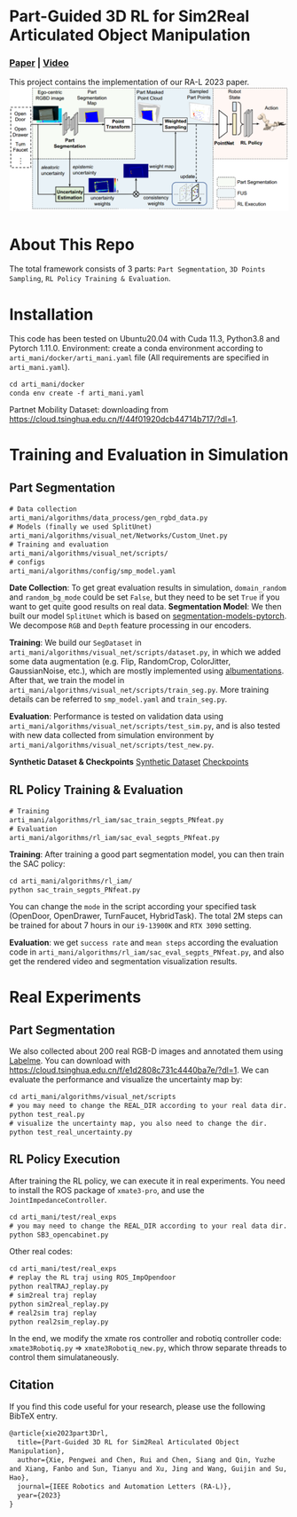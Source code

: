 # Part-Guided 3D RL for Sim2Real Articulated Object Manipulation
### [Paper](https://ieeexplore.ieee.org/document/10242361) | [Video](https://www.youtube.com/watch?v=b8KvOjlGNJs)
This project contains the implementation of our RA-L 2023 paper.
![](./img/Framework.png)

# About This Repo
The total framework consists of 3 parts: `Part Segmentation`, `3D Points Sampling`, `RL Policy Training & Evaluation`.

# Installation
This code has been tested on Ubuntu20.04 with Cuda 11.3, Python3.8 and Pytorch 1.11.0.
Environment: create a conda environment according to `arti_mani/docker/arti_mani.yaml` file (All requirements are specified in `arti_mani.yaml`).
```shell
cd arti_mani/docker
conda env create -f arti_mani.yaml 
```
Partnet Mobility Dataset: downloading from https://cloud.tsinghua.edu.cn/f/44f01920dcb44714b717/?dl=1.

# Training and Evaluation in Simulation
## Part Segmentation
```shell
# Data collection 
arti_mani/algorithms/data_process/gen_rgbd_data.py
# Models (finally we used SplitUnet) 
arti_mani/algorithms/visual_net/Networks/Custom_Unet.py
# Training and evaluation
arti_mani/algorithms/visual_net/scripts/
# configs
arti_mani/algorithms/config/smp_model.yaml
```
**Date Collection**: To get great evaluation results in simulation, `domain_random` and `random_bg_mode` could be set `False`, but they need to be set `True` if you want to get quite good results on real data.
**Segmentation Model**: We then built our model `SplitUnet` which is based on [segmentation-models-pytorch](https://github.com/qubvel/segmentation_models.pytorch.git). We decompose `RGB` and `Depth` feature processing in our encoders.

**Training**: We build our `SegDataset` in `arti_mani/algorithms/visual_net/scripts/dataset.py`, in which we added some data augmentation (e.g. Flip, RandomCrop, ColorJitter, GaussianNoise, etc.), which are mostly implemented using [albumentations](https://github.com/albumentations-team/albumentations). After that, we train the model in `arti_mani/algorithms/visual_net/scripts/train_seg.py`. More training details can be referred to `smp_model.yaml` and `train_seg.py`.

**Evaluation**: Performance is tested on validation data using `arti_mani/algorithms/visual_net/scripts/test_sim.py`, and is also tested with new data collected from simulation environment by `arti_mani/algorithms/visual_net/scripts/test_new.py`.

**Synthetic Dataset & Checkpoints**
[Synthetic Dataset](https://cloud.tsinghua.edu.cn/d/416c7eaed80448a09526/)
[Checkpoints](https://cloud.tsinghua.edu.cn/d/5ea9fd7747074511bb93/)

## RL Policy Training & Evaluation
```angular2html
# Training
arti_mani/algorithms/rl_iam/sac_train_segpts_PNfeat.py
# Evaluation
arti_mani/algorithms/rl_iam/sac_eval_segpts_PNfeat.py
```
**Training**: After training a good part segmentation model, you can then train the SAC policy:
```shell
cd arti_mani/algorithms/rl_iam/
python sac_train_segpts_PNfeat.py
```
You can change the `mode` in the script according your specified task (OpenDoor, OpenDrawer, TurnFaucet, HybridTask). The total 2M steps can be trained for about 7 hours in our `i9-13900K` and `RTX 3090` setting.

**Evaluation**: we get `success rate` and `mean steps` according the evaluation code in `arti_mani/algorithms/rl_iam/sac_eval_segpts_PNfeat.py`, and also get the rendered video and segmentation visualization results.

# Real Experiments
## Part Segmentation
We also collected about 200 real RGB-D images and annotated them using [Labelme](https://github.com/wkentaro/labelme). You can download with https://cloud.tsinghua.edu.cn/f/e1d2808c731c4440ba7e/?dl=1. We can evaluate the performance and visualize the uncertainty map by:
```shell
cd arti_mani/algorithms/visual_net/scripts
# you may need to change the REAL_DIR according to your real data dir. 
python test_real.py  
# visualize the uncertainty map, you also need to change the dir.
python test_real_uncertainty.py  
```
## RL Policy Execution
After training the RL policy, we can execute it in real experiments. You need to install the ROS package of `xmate3-pro`, and use the `JointImpedanceController`.
```shell
cd arti_mani/test/real_exps
# you may need to change the REAL_DIR according to your real data dir. 
python SB3_opencabinet.py
```

Other real codes:
```shell
cd arti_mani/test/real_exps
# replay the RL traj using ROS_ImpOpendoor
python realTRAJ_replay.py
# sim2real traj replay
python sim2real_replay.py
# real2sim traj replay
python real2sim_replay.py
```

In the end, we modify the xmate ros controller and robotiq controller code: `xmate3Robotiq.py` => `xmate3Robotiq_new.py`, which throw separate threads to control them simulataneously.

## Citation
If you find this code useful for your research, please use the following BibTeX entry.
```
@article{xie2023part3Drl,
  title={Part-Guided 3D RL for Sim2Real Articulated Object Manipulation},
  author={Xie, Pengwei and Chen, Rui and Chen, Siang and Qin, Yuzhe and Xiang, Fanbo and Sun, Tianyu and Xu, Jing and Wang, Guijin and Su, Hao},
  journal={IEEE Robotics and Automation Letters (RA-L)}, 
  year={2023}
}
```
